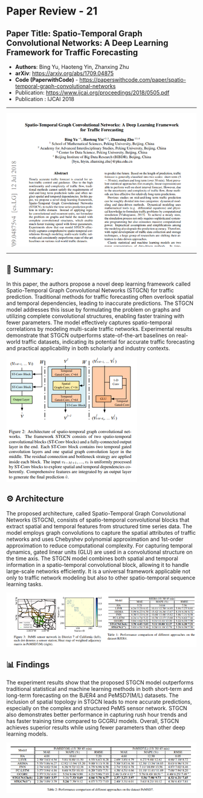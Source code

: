 # Paper Review - 21

## **Paper Title**: Spatio-Temporal Graph Convolutional Networks: A Deep Learning Framework for Traffic Forecasting
- **Authors**: Bing Yu, Haoteng Yin, Zhanxing Zhu
- **arXiv**: https://arxiv.org/abs/1709.04875
- **Code (PaperwithCode)** - https://paperswithcode.com/paper/spatio-temporal-graph-convolutional-networks
- Publication: https://www.ijcai.org/proceedings/2018/0505.pdf
- Publication : IJCAI 2018

---


![](./figs/21/1.png)

---

## 🧾 Summary: 
In this paper, the authors propose a novel deep learning framework called Spatio-Temporal Graph Convolutional Networks (STGCN) for traffic prediction. Traditional methods for traffic forecasting often overlook spatial and temporal dependencies, leading to inaccurate predictions. The STGCN model addresses this issue by formulating the problem on graphs and utilizing complete convolutional structures, enabling faster training with fewer parameters. The model effectively captures spatio-temporal correlations by modeling multi-scale traffic networks. Experimental results demonstrate that STGCN outperforms state-of-the-art baselines on real-world traffic datasets, indicating its potential for accurate traffic forecasting and practical applicability in both scholarly and industry contexts.

![](./figs/21/2.png)

## ⚙️ Architecture
The proposed architecture, called Spatio-Temporal Graph Convolutional Networks (STGCN), consists of spatio-temporal convolutional blocks that extract spatial and temporal features from structured time series data. The model employs graph convolutions to capture the spatial attributes of traffic networks and uses Chebyshev polynomial approximation and 1st-order approximation to reduce computational complexity. For capturing temporal dynamics, gated linear units (GLU) are used in a convolutional structure on the time axis. The STGCN model combines both spatial and temporal information in a spatio-temporal convolutional block, allowing it to handle large-scale networks efficiently. It is a universal framework applicable not only to traffic network modeling but also to other spatio-temporal sequence learning tasks.

![](./figs/21/3.png)

## 📊 Findings 
The experiment results show that the proposed STGCN model outperforms traditional statistical and machine learning methods in both short-term and long-term forecasting on the BJER4 and PeMSD7(M/L) datasets. The inclusion of spatial topology in STGCN leads to more accurate predictions, especially on the complex and structured PeMS sensor network. STGCN also demonstrates better performance in capturing rush hour trends and has faster training time compared to GCGRU models. Overall, STGCN achieves superior results while using fewer parameters than other deep learning models.

![](./figs/21/4.png)